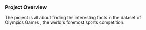 ### Project Overview

 The project is all about finding the interesting facts in the dataset of Olympics Games , the world's foremost sports competition.



